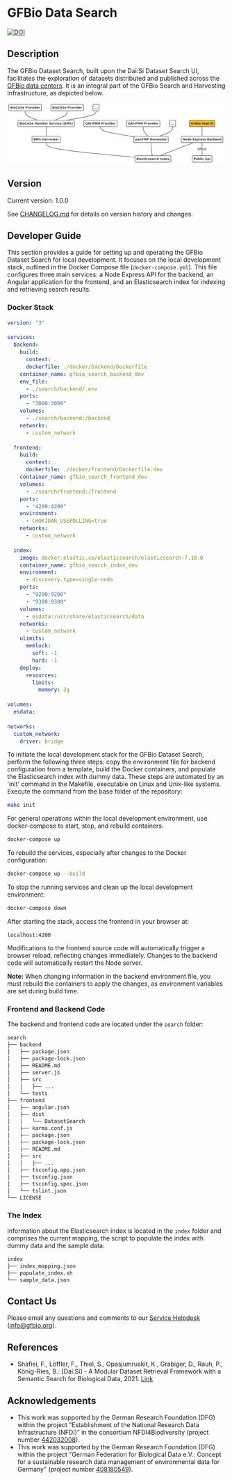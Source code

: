 # GFBio Data Search

[![DOI](https://zenodo.org/badge/DOI/10.5281/zenodo.8308204.svg)](https://doi.org/10.5281/zenodo.8308204)

## Description

The GFBio Dataset Search, built upon the Dai:Si Dataset Search UI, facilitates the exploration of datasets distributed and published across the [GFBio data centers](https://gfbio.org/data-centers/). It is an integral part of the GFBio Search and Harvesting Infrastructure, as depicted below.

![Structure Diagram](/assets/diagrams/search.png)

## Version

Current version: 1.0.0

See [CHANGELOG.md](./CHANGELOG.md) for details on version history and changes.

## Developer Guide

This section provides a guide for setting up and operating the GFBio Dataset Search for local development. It focuses on the local development stack, outlined in the Docker Compose file (`docker-compose.yml`). This file configures three main services: a Node Express API for the backend, an Angular application for the frontend, and an Elasticsearch index for indexing and retrieving search results.

### Docker Stack

```yaml
version: "3"

services:
  backend:
    build:
      context: .
      dockerfile: ./docker/backend/Dockerfile
    container_name: gfbio_search_backend_dev
    env_file:
      - ./search/backend/.env
    ports:
      - "3000:3000"
    volumes:
      - ./search/backend:/backend
    networks:
      - custom_network

  frontend:
    build:
      context: .
      dockerfile: ./docker/frontend/Dockerfile.dev
    container_name: gfbio_search_frontend_dev
    volumes:
      - ./search/frontend:/frontend
    ports:
      - "4200:4200"
    environment:
      - CHOKIDAR_USEPOLLING=true
    networks:
      - custom_network

  index:
    image: docker.elastic.co/elasticsearch/elasticsearch:7.10.0
    container_name: gfbio_search_index_dev
    environment:
      - discovery.type=single-node
    ports:
      - "9200:9200"
      - "9300:9300"
    volumes:
      - esdata:/usr/share/elasticsearch/data
    networks:
      - custom_network
    ulimits:
      memlock:
        soft: -1
        hard: -1
    deploy:
      resources:
        limits:
          memory: 2g

volumes:
  esdata:

networks:
  custom_network:
    driver: bridge
```

To initiate the local development stack for the GFBio Dataset Search, perform the following three steps: copy the environment file for backend configuration from a template, build the Docker containers, and populate the Elasticsearch index with dummy data. These steps are automated by an 'init' command in the Makefile, executable on Linux and Unix-like systems. Execute the command from the base folder of the repository:

```bash
make init
```

For general operations within the local development environment, use docker-compose to start, stop, and rebuild containers:

```bash
docker-compose up
```

To rebuild the services, especially after changes to the Docker configuration:

```bash
docker-compose up --build
```

To stop the running services and clean up the local development environment:

```bash
docker-compose down
```

After starting the stack, access the frontend in your browser at:

```
localhost:4200
```

Modifications to the frontend source code will automatically trigger a browser reload, reflecting changes immediately. Changes to the backend code will automatically restart the Node server.

**Note:** When changing information in the backend environment file, you must rebuild the containers to apply the changes, as environment variables are set during build time.

### Frontend and Backend Code

The backend and frontend code are located under the `search` folder:

```
search
├── backend
│   ├── package.json
│   ├── package-lock.json
│   ├── README.md
│   ├── server.js
│   ├── src
│   │   ├── ...
│   └── tests
├── frontend
│   ├── angular.json
│   ├── dist
│   │   └── DatasetSearch
│   ├── karma.conf.js
│   ├── package.json
│   ├── package-lock.json
│   ├── README.md
│   ├── src
│   │   ├── ...
│   ├── tsconfig.app.json
│   ├── tsconfig.json
│   ├── tsconfig.spec.json
│   └── tslint.json
└── LICENSE
```

### The Index

Information about the Elasticsearch index is located in the `index` folder and
comprises the current mapping, the script to populate the index with dummy data
and the sample data:

```
index
├── index_mapping.json
├── populate_index.sh
└── sample_data.json
```

## Contact Us

Please email any questions and comments to our [Service Helpdesk](mailto:info@gfbio.org) (<info@gfbio.org>).

## References

- Shafiei, F., Löffler, F., Thiel, S., Opasjumruskit, K., Grabiger, D., Rauh, P., König-Ries, B.: [Dai:Si] - A Modular Dataset Retrieval Framework with a Semantic Search for Biological Data, 2021. [Link](https://api.semanticscholar.org/CorpusID:240005304)

## Acknowledgements

- This work was supported by the German Research Foundation (DFG) within the project “Establishment of the National Research Data Infrastructure (NFDI)” in the consortium NFDI4Biodiversity (project number [442032008](https://gepris.dfg.de/gepris/projekt/442032008)).
- This work was supported by the German Research Foundation (DFG) within the project "German Federation for Biological Data e.V.: Concept for a sustainable research data management of environmental data for Germany" (project number [408180549](https://gepris.dfg.de/gepris/projekt/408180549)).
